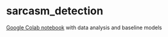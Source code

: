 # sarcasm_detection

[Google Colab notebook](https://colab.research.google.com/drive/1uQzzRPd6-pMEcwbUB7ymVAapaddslFWX?usp=sharing) with data analysis and baseline models
